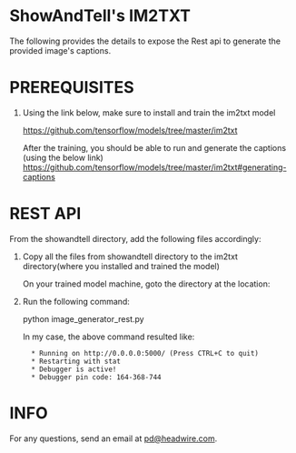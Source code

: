 ShowAndTell's IM2TXT
====================

The following provides the details to expose the Rest api to generate the provided image's captions.

PREREQUISITES
==============

1. Using the link below, make sure to install and train the im2txt model

    https://github.com/tensorflow/models/tree/master/im2txt
    
    After the training, you should be able to run and generate the captions (using the below link)
    https://github.com/tensorflow/models/tree/master/im2txt#generating-captions

REST API
========

From the showandtell directory, add the following files accordingly:

1. Copy all the files from showandtell directory to the im2txt directory(where you installed and trained the model)
 
    On your trained model machine, goto the directory at the location: <PATH-TO-model-im2txt>

2. Run the following command:

    python image_generator_rest.py
    
    In my case, the above command resulted like:
         
         * Running on http://0.0.0.0:5000/ (Press CTRL+C to quit)
         * Restarting with stat
         * Debugger is active!
         * Debugger pin code: 164-368-744
     
INFO
=====

For any questions, send an email at pd@headwire.com.
